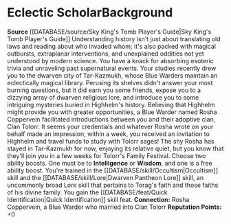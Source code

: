 ﻿---
id: '391'
name: Eclectic Scholar
source: '[[DATABASE/source/Sky King''s Tomb Player''s Guide|Sky King''s Tomb Player''s
  Guide]]'

---
# Eclectic Scholar<span class="item-type">Background</span>

**Source** [[DATABASE/source/Sky King's Tomb Player's Guide|Sky King's Tomb Player's Guide]]
Understanding history isn't just about translating old laws and reading about who invaded whom; it's also packed with magical outbursts, extraplanar interventions, and unexplained oddities not yet understood by modern science. You have a knack for absorbing esoteric trivia and unraveling past supernatural events. Your studies recently drew you to the dwarven city of Tar-Kazmukh, whose Blue Warders maintain an eclectically magical library. Perusing its shelves didn't answer your most burning questions, but it did earn you some friends, expose you to a dizzying array of dwarven religious lore, and introduce you to some intriguing mysteries buried in Highhelm's history.
 Believing that Highhelm might provide you with greater opportunities, a Blue Warder named Rosha Coppervein facilitated introductions between you and their adoptive clan, Clan Tolorr. It seems your credentials and whatever Rosha wrote on your behalf made an impression; within a week, you received an invitation to Highhelm and travel funds to study with Tolorr sages! The shy Rosha has stayed in Tar-Kazmukh for now, enjoying its relative quiet, but you know that they'll join you in a few weeks for Tolorr's Family Festival.
 Choose two ability boosts. One must be to **Intelligence** or **Wisdom**, and one is a free ability boost.
 You're trained in the [[DATABASE/skill/Occultism|Occultism]] skill and the [[DATABASE/skill/Lore|Dwarven Pantheon Lore]] skill, an uncommonly broad Lore skill that pertains to Torag's faith and those faiths of his divine family. You gain the [[DATABASE/feat/Quick Identification|Quick Identification]] skill feat.
**Connection:** Rosha Coppervein, a Blue Warder who married into Clan Tolorr
 **Reputation Points:** +0